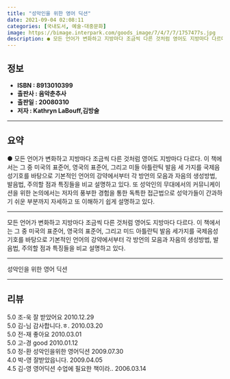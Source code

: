 ```yaml
---
title: "성악인을 위한 영어 딕션"
date: 2021-09-04 02:08:11
categories: [국내도서, 예술-대중문화]
image: https://bimage.interpark.com/goods_image/7/4/7/7/1757477s.jpg
description: ● 모든 언어가 변화하고 지방마다 조금씩 다른 것처럼 영어도 지방마다 다르다. 이 책에서는 그 중 미국의 표준어, 영국의 표준어, 그리고 미들 아틀란틱 발음 세 가지를 국제음성기호를 바탕으로 기본적인 언어의 강약에서부터 각 방언의 모음과 자음의 생성방법, 발음법, 주의할 점과 특징들을
---
```


## **정보**

- **ISBN : 8913010399**
- **출판사 : 음악춘추사**
- **출판일 : 20080310**
- **저자 : Kathryn LaBouff,김방술**

------



## **요약**

●  모든 언어가 변화하고 지방마다 조금씩 다른 것처럼 영어도 지방마다 다르다. 이 책에서는 그 중 미국의 표준어, 영국의 표준어, 그리고 미들 아틀란틱 발음 세 가지를 국제음성기호를 바탕으로 기본적인 언어의 강약에서부터 각 방언의 모음과 자음의 생성방법, 발음법, 주의할 점과 특징들을 비교 설명하고 있다. 또 성악인의 무대에서의 커뮤니케이션을 위한 논의에서는 저자의 풍부한 경험을 통한 독특한 접근법으로 성악가들이 간과하기 쉬운 부분까지 자세하고 또 이해하기 쉽게 설명하고 있다.

------

모든 언어가 변화하고 지방마다 조금씩 다른 것처럼 영어도 지방마다 다르다. 이 책에서는 그 중 미국의 표준어, 영국의 표준어, 그리고 미드 아틀란틱 발음 세가지를 국제음성기호를 바탕으로 기본적인 언어의 강약에서부터 각 방언의 모음과 자음의 생성방법, 발음법, 주의할 점과 특징들을 비교 설명하고 있다.

------


성악인을 위한 영어 딕션 

------


## **리뷰** 

5.0 조-욱 잘 받았어요 2010.12.29 <br/>5.0 김-님 감사합니다.ㅎ. 2010.03.20 <br/>5.0 전-재 좋아요 2010.03.01 <br/>5.0 고-경 good 2010.01.12 <br/>5.0 정-환 성악인을위한 영어딕션 2009.07.30 <br/>4.0 박-영 잘받았읍니다. 2009.04.05 <br/>4.5 김-영 영어딕션 수업에 필요한 책이라.. 2006.03.14 <br/>